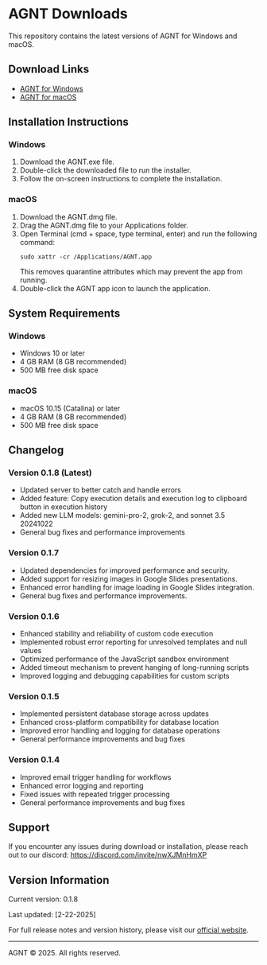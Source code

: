 # AGNT Downloads

This repository contains the latest versions of AGNT for Windows and macOS.

## Download Links

- [AGNT for Windows](https://agnt.gg/downloads/AGNT-0.1.8.exe)
- [AGNT for macOS](https://agnt.gg/downloads/AGNT-0.1.8-arm64.dmg)

## Installation Instructions

### Windows
1. Download the AGNT.exe file.
2. Double-click the downloaded file to run the installer.
3. Follow the on-screen instructions to complete the installation.

### macOS
1. Download the AGNT.dmg file.
2. Drag the AGNT.dmg file to your Applications folder.
3. Open Terminal (cmd + space, type terminal, enter) and run the following command:
   ```
   sudo xattr -cr /Applications/AGNT.app
   ```
   This removes quarantine attributes which may prevent the app from running.
4. Double-click the AGNT app icon to launch the application.

## System Requirements

### Windows
- Windows 10 or later
- 4 GB RAM (8 GB recommended)
- 500 MB free disk space

### macOS
- macOS 10.15 (Catalina) or later
- 4 GB RAM (8 GB recommended)
- 500 MB free disk space

## Changelog

### Version 0.1.8 (Latest)
- Updated server to better catch and handle errors
- Added feature: Copy execution details and execution log to clipboard button in execution history
- Added new LLM models: gemini-pro-2, grok-2, and sonnet 3.5 20241022
- General bug fixes and performance improvements

### Version 0.1.7
- Updated dependencies for improved performance and security.
- Added support for resizing images in Google Slides presentations.
- Enhanced error handling for image loading in Google Slides integration.
- General bug fixes and performance improvements.

### Version 0.1.6
- Enhanced stability and reliability of custom code execution
- Implemented robust error reporting for unresolved templates and null values
- Optimized performance of the JavaScript sandbox environment
- Added timeout mechanism to prevent hanging of long-running scripts
- Improved logging and debugging capabilities for custom scripts

### Version 0.1.5
- Implemented persistent database storage across updates
- Enhanced cross-platform compatibility for database location
- Improved error handling and logging for database operations
- General performance improvements and bug fixes

### Version 0.1.4
- Improved email trigger handling for workflows
- Enhanced error logging and reporting
- Fixed issues with repeated trigger processing
- General performance improvements and bug fixes

## Support

If you encounter any issues during download or installation, please reach out to our discord: https://discord.com/invite/nwXJMnHmXP

## Version Information

Current version: 0.1.8

Last updated: [2-22-2025]

For full release notes and version history, please visit our [official website](https://agnt.gg/).

---

AGNT © 2025. All rights reserved.
